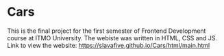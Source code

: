 # Cars
This is the final project for the first semester of Frontend Development course at ITMO University. The webiste was written in HTML, CSS and JS.
Link to view the website: https://slavafive.github.io/Cars/html/main.html
